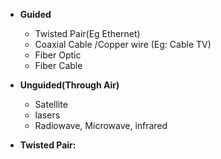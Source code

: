 - **Guided**
  - Twisted Pair(Eg Ethernet)
  - Coaxial Cable /Copper wire (Eg: Cable TV)
  - Fiber Optic
  - Fiber Cable
- **Unguided(Through Air)**
  - Satellite
  - lasers
  - Radiowave, Microwave, infrared

- **Twisted Pair:** 

